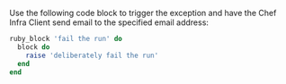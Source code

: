 Use the following code block to trigger the exception and have the Chef
Infra Client send email to the specified email address:

```ruby
ruby_block 'fail the run' do
  block do
    raise 'deliberately fail the run'
  end
end
```
